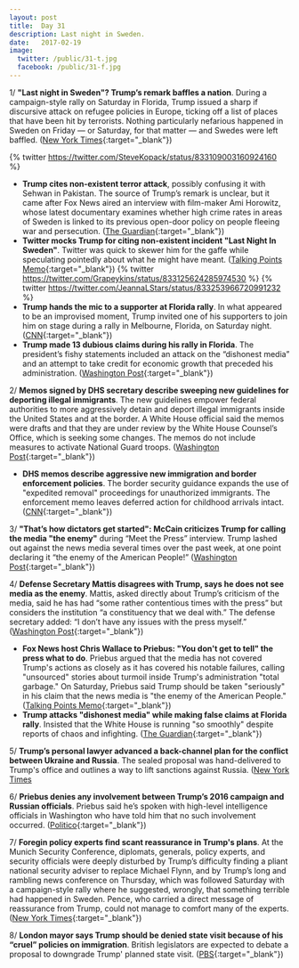 ```yaml
---
layout: post
title:  Day 31
description: Last night in Sweden.
date:   2017-02-19
image:
  twitter: /public/31-t.jpg
  facebook: /public/31-f.jpg
---
```


1/ **"Last night in Sweden"? Trump’s remark baffles a nation**. During a campaign-style rally on Saturday in Florida, Trump issued a sharp if discursive attack on refugee policies in Europe, ticking off a list of places that have been hit by terrorists. Nothing particularly nefarious happened in Sweden on Friday — or Saturday, for that matter — and Swedes were left baffled. ([New York Times](https://www.nytimes.com/2017/02/19/world/europe/last-night-in-sweden-trumps-remark-baffles-a-nation.html){:target="_blank"}) 

{% twitter https://twitter.com/SteveKopack/status/833109003160924160 %}

* **Trump cites non-existent terror attack**, possibly confusing it with Sehwan in Pakistan. The source of Trump’s remark is unclear, but it came after Fox News aired an interview with film-maker Ami Horowitz, whose latest documentary examines whether high crime rates in areas of Sweden is linked to its previous open-door policy on people fleeing war and persecution. ([The Guardian](https://www.theguardian.com/us-news/2017/feb/19/sweden-trump-cites-non-existent-terror-attack){:target="_blank"}) 
* **Twitter mocks Trump for citing non-existent incident "Last Night In Sweden"**. Twitter was quick to skewer him for the gaffe while speculating pointedly about what he might have meant. ([Talking Points Memo](http://talkingpointsmemo.com/livewire/twitter-trump-last-night-in-sweden){:target="_blank"}) 
  {% twitter https://twitter.com/Grapeykins/status/833125624285974530 %}
  {% twitter https://twitter.com/JeannaLStars/status/833253966720991232 %}
* **Trump hands the mic to a supporter at Florida rally**. In what appeared to be an improvised moment, Trump invited one of his supporters to join him on stage during a rally in Melbourne, Florida, on Saturday night. ([CNN](http://www.cnn.com/2017/02/18/politics/trump-gene-huber-rally/){:target="_blank"}) 
* **Trump made 13 dubious claims during his rally in Florida**. The president’s fishy statements included an attack on the “dishonest media” and an attempt to take credit for economic growth that preceded his administration. ([Washington Post](https://www.washingtonpost.com/news/fact-checker/wp/2017/02/19/fact-checking-president-trumps-rally-in-florida/){:target="_blank"}) 

2/ **Memos signed by DHS secretary describe sweeping new guidelines for deporting illegal immigrants**. The new guidelines empower federal authorities to more aggressively detain and deport illegal immigrants inside the United States and at the border. A White House official said the memos were drafts and that they are under review by the White House Counsel’s Office, which is seeking some changes. The memos do not include measures to activate National Guard troops. ([Washington Post](https://www.washingtonpost.com/politics/memos-signed-by-dhs-secretary-describe-sweeping-new-guidelines-for-deporting-illegal-immigrants/2017/02/18/7538c072-f62c-11e6-8d72-263470bf0401_story.html){:target="_blank"}) 

* **DHS memos describe aggressive new immigration and border enforcement policies**. The border security guidance expands the use of "expedited removal" proceedings for unauthorized immigrants. The enforcement memo leaves deferred action for childhood arrivals intact. ([CNN](http://www.cnn.com/2017/02/18/politics/kelly-guidance-on-immigration-and-border-security/index.html){:target="_blank"}) 

3/ **"That’s how dictators get started": McCain criticizes Trump for calling the media "the enemy"** during “Meet the Press” interview. Trump lashed out against the news media several times over the past week, at one point declaring it “the enemy of the American People!” ([Washington Post](https://www.washingtonpost.com/news/the-fix/wp/2017/02/18/thats-how-dictators-get-started-mccain-criticizes-trump-for-calling-media-the-enemy/){:target="_blank"}) 

4/ **Defense Secretary Mattis disagrees with Trump, says he does not see media as the enemy**. Mattis, asked directly about Trump’s criticism of the media, said he has had “some rather contentious times with the press” but considers the institution “a constituency that we deal with.” The defense secretary added: “I don’t have any issues with the press myself.” ([Washington Post](https://www.washingtonpost.com/news/checkpoint/wp/2017/02/19/defense-secretary-mattis-disagrees-with-trump-says-he-does-not-see-media-as-the-enemy/){:target="_blank"}) 

* **Fox News host Chris Wallace to Priebus: "You don't get to tell" the press what to do**. Priebus argued that the media has not covered Trump's actions as closely as it has covered his notable failures, calling "unsourced" stories about turmoil inside Trump's administration "total garbage." On Saturday, Priebus said Trump should be taken "seriously" in his claim that the news media is "the enemy of the American People." ([Talking Points Memo](http://talkingpointsmemo.com/livewire/chris-wallace-reince-priebus-trump-comment-about-press){:target="_blank"}) 
* **Trump attacks "dishonest media" while making false claims at Florida rally**. Insisted that the White House is running "so smoothly" despite reports of chaos and infighting. ([The Guardian](https://www.theguardian.com/us-news/2017/feb/18/donald-trump-attacks-press-dishonest-media-florida-rally){:target="_blank"}) 

5/ **Trump’s personal lawyer advanced a back-channel plan for the conflict between Ukraine and Russia**. The sealed proposal was hand-delivered to Trump's office and outlines a way to lift sanctions against Russia. ([New York Times](https://www.nytimes.com/2017/02/19/us/politics/donald-trump-ukraine-russia.html)

6/ **Priebus denies any involvement between Trump’s 2016 campaign and Russian officials**. Priebus said he’s spoken with high-level intelligence officials in Washington who have told him that no such involvement occurred. ([Politico](http://www.politico.com/story/2017/02/reince-priebus-trump-campaign-russia-235188){:target="_blank"}) 

7/ **Foregin policy experts find scant reassurance in Trump's plans**. At the Munich Security Conference, diplomats, generals, policy experts, and security officials were deeply disturbed by Trump’s difficulty finding a pliant national security adviser to replace Michael Flynn, and by Trump’s long and rambling news conference on Thursday, which was followed Saturday with a campaign-style rally where he suggested, wrongly, that something terrible had happened in Sweden. Pence, who carried a direct message of reassurance from Trump, could not manage to comfort many of the experts. ([New York Times](https://www.nytimes.com/2017/02/19/world/a-worried-europe-finds-scant-reassurance-on-trumps-plans.html){:target="_blank"}) 

8/ **London mayor says Trump should be denied state visit because of his “cruel” policies on immigration**. British legislators are expected to debate a proposal to downgrade Trump' planned state visit. ([PBS](http://www.pbs.org/newshour/rundown/london-mayor-trump-state-visit/){:target="_blank"}) 